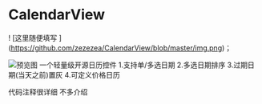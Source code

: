 # CalendarView
! [这里随便填写 ] (https://github.com/zezezea/CalendarView/blob/master/img.png)；

![预览图](/Users/xx/Documents/GitHub/CalendarView/img.png)
一个轻量级开源日历控件
1.支持单/多选日期
2.多选日期排序
3.过期日期(当天之前)置灰
4.可定义价格日历

代码注释很详细  不多介绍
